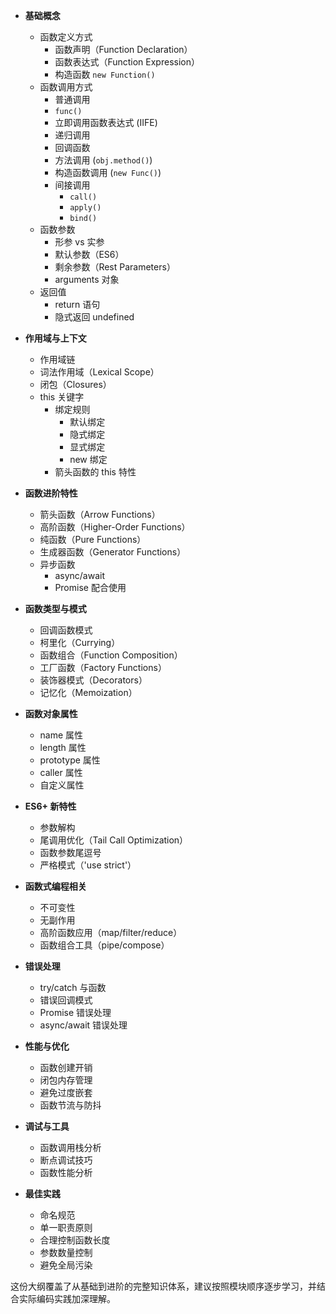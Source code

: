 
- **基础概念**
  - 函数定义方式
    - 函数声明（Function Declaration）
    - 函数表达式（Function Expression）
    - 构造函数 `new Function()`
  - 函数调用方式
    - 普通调用
    - `func()`
    - 立即调用函数表达式 (IIFE)
    - 递归调用
    - 回调函数
    - 方法调用 (`obj.method()`)
    - 构造函数调用 (`new Func()`)
    - 间接调用
      - `call()`
      - `apply()`
      - `bind()`
  - 函数参数
    - 形参 vs 实参
    - 默认参数（ES6）
    - 剩余参数（Rest Parameters）
    - arguments 对象
  - 返回值
    - return 语句
    - 隐式返回 undefined

- **作用域与上下文**
  - 作用域链
  - 词法作用域（Lexical Scope）
  - 闭包（Closures）
  - this 关键字
    - 绑定规则
      - 默认绑定
      - 隐式绑定
      - 显式绑定
      - new 绑定
    - 箭头函数的 this 特性

- **函数进阶特性**
  - 箭头函数（Arrow Functions）
  - 高阶函数（Higher-Order Functions）
  - 纯函数（Pure Functions）
  - 生成器函数（Generator Functions）
  - 异步函数
    - async/await
    - Promise 配合使用

- **函数类型与模式**
  - 回调函数模式
  - 柯里化（Currying）
  - 函数组合（Function Composition）
  - 工厂函数（Factory Functions）
  - 装饰器模式（Decorators）
  - 记忆化（Memoization）

- **函数对象属性**
  - name 属性
  - length 属性
  - prototype 属性
  - caller 属性
  - 自定义属性

- **ES6+ 新特性**
  - 参数解构
  - 尾调用优化（Tail Call Optimization）
  - 函数参数尾逗号
  - 严格模式（'use strict'）

- **函数式编程相关**
  - 不可变性
  - 无副作用
  - 高阶函数应用（map/filter/reduce）
  - 函数组合工具（pipe/compose）

- **错误处理**
  - try/catch 与函数
  - 错误回调模式
  - Promise 错误处理
  - async/await 错误处理

- **性能与优化**
  - 函数创建开销
  - 闭包内存管理
  - 避免过度嵌套
  - 函数节流与防抖

- **调试与工具**
  - 函数调用栈分析
  - 断点调试技巧
  - 函数性能分析

- **最佳实践**
  - 命名规范
  - 单一职责原则
  - 合理控制函数长度
  - 参数数量控制
  - 避免全局污染

这份大纲覆盖了从基础到进阶的完整知识体系，建议按照模块顺序逐步学习，并结合实际编码实践加深理解。